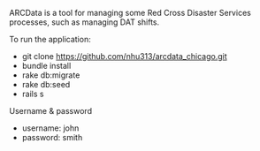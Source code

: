 ARCData is a tool for managing some Red Cross Disaster Services processes, such as managing DAT shifts.

To run the application:
- git clone https://github.com/nhu313/arcdata_chicago.git
- bundle install
- rake db:migrate
- rake db:seed
- rails s

Username & password
- username: john
- password: smith
